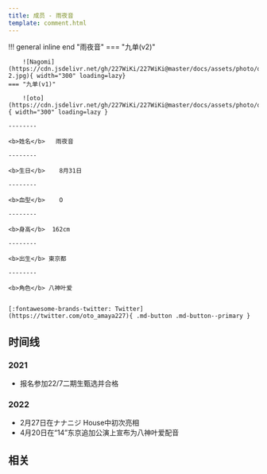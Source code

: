 ```yaml
---
title: 成员 - 雨夜音
template: comment.html
---
```


!!! general inline end "雨夜音"
    === "九单(v2)"

        ![Nagomi](https://cdn.jsdelivr.net/gh/227WiKi/227WiKi@master/docs/assets/photo/oto/9th-2.jpg){ width="300" loading=lazy}
    === "九单(v1)"

        ![oto](https://cdn.jsdelivr.net/gh/227WiKi/227WiKi@master/docs/assets/photo/oto/9th.jpg){ width="300" loading=lazy }

    --------

    <b>姓名</b>   雨夜音

    --------

    <b>生日</b>    8月31日

    --------

    <b>血型</b>    O

    --------

    <b>身高</b>  162cm

    --------

    <b>出生</b> 東京都

    --------

    <b>角色</b> 八神叶爱
  

    [:fontawesome-brands-twitter: Twitter](https://twitter.com/oto_amaya227){ .md-button .md-button--primary }

## 时间线
### 2021 

- 报名参加22/7二期生甄选并合格

### 2022

- 2月27日在ナナニジ House中初次亮相
- 4月20日在“14”东京追加公演上宣布为八神叶爱配音

## 相关
